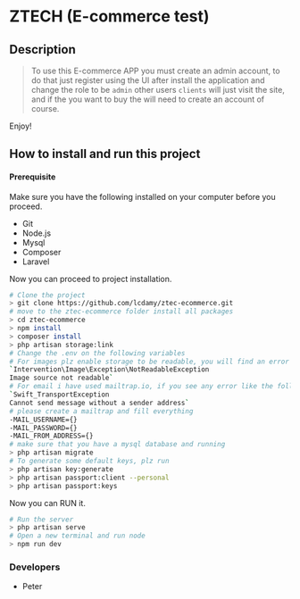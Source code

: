 # ZTECH (E-commerce test)

## Description

> To use this E-commerce APP you must create an admin account, to do that just register using the UI after install the application and change the role to be `admin` other users `clients` will just visit the site, and if the you want to buy the will need to create an account of course.

Enjoy!

## How to install and run this project

#### Prerequisite

Make sure you have the following installed on your computer before you proceed.

-   Git
-   Node.js
-   Mysql
-   Composer
-   Laravel

Now you can proceed to project installation.

```bash
# Clone the project
> git clone https://github.com/lcdamy/ztec-ecommerce.git
# move to the ztec-ecommerce folder install all packages
> cd ztec-ecommerce
> npm install
> composer install
> php artisan storage:link
# Change the .env on the following variables
# For images plz enable storage to be readable, you will find an error like the follow if you add a product without running that command
`Intervention\Image\Exception\NotReadableException
Image source not readable`
# For email i have used mailtrap.io, if you see any error like the follow
`Swift_TransportException
Cannot send message without a sender address`
# please create a mailtrap and fill everything
-MAIL_USERNAME={}
-MAIL_PASSWORD={}
-MAIL_FROM_ADDRESS={}
# make sure that you have a mysql database and running
> php artisan migrate
# To generate some default keys, plz run
> php artisan key:generate
> php artisan passport:client --personal
> php artisan passport:keys

```

Now you can RUN it.

```bash
# Run the server
> php artisan serve
# Open a new terminal and run node
> npm run dev
```

### Developers

-   Peter
